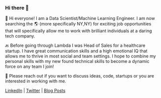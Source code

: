 ### Hi there 👋


:dragon_face: Hi everyone! I am a Data Scientist/Machine Learning Engineer. 
I am now searching the :earth_americas: (more specifically NY,NY) for exciting job opportunities that will specifically allow me to work with brilliant individuals at a daring tech company. 

:back: Before going through Lambda I was Head of Sales for a healthcare startup. I have great communication skills and a high emotional IQ that allows me to thrive in most social and team settings. I hope to combine my personal skills with my new found technical skills to become a dynamic force on any team I join! 

:calling: Please reach out if you want to discuss ideas, code, startups or you are interested in working with me. 

[LinkedIn](https://www.linkedin.com/in/noahcp/) | [Twitter](https://twitter.com/technotechkid) | [Blog Posts](https://noah40povis.medium.com/)
